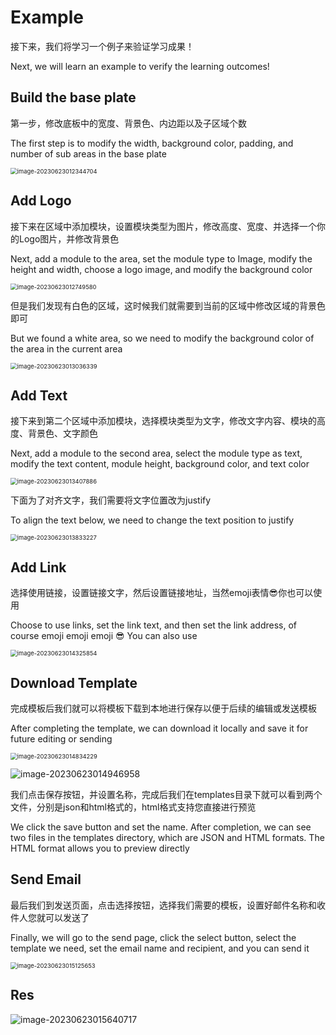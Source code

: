 # Example

接下来，我们将学习一个例子来验证学习成果！

Next, we will learn an example to verify the learning outcomes!

## Build the base plate

第一步，修改底板中的宽度、背景色、内边距以及子区域个数

The first step is to modify the width, background color, padding, and number of sub areas in the base plate

<img src="E:\Rust\try\eStylist\README\Example\imgs\image-20230623012344704.png" alt="image-20230623012344704" style="zoom:67%;" />

## Add Logo

接下来在区域中添加模块，设置模块类型为图片，修改高度、宽度、并选择一个你的Logo图片，并修改背景色

Next, add a module to the area, set the module type to Image, modify the height and width, choose a logo image, and modify the background color

<img src="E:\Rust\try\eStylist\README\Example\imgs\image-20230623012749580.png" alt="image-20230623012749580" style="zoom:67%;" />

但是我们发现有白色的区域，这时候我们就需要到当前的区域中修改区域的背景色即可

But we found a white area, so we need to modify the background color of the area in the current area

<img src="E:\Rust\try\eStylist\README\Example\imgs\image-20230623013036339.png" alt="image-20230623013036339" style="zoom:67%;" />

## Add Text

接下来到第二个区域中添加模块，选择模块类型为文字，修改文字内容、模块的高度、背景色、文字颜色

Next, add a module to the second area, select the module type as text, modify the text content, module height, background color, and text color

<img src="E:\Rust\try\eStylist\README\Example\imgs\image-20230623013407886.png" alt="image-20230623013407886" style="zoom:67%;" />

下面为了对齐文字，我们需要将文字位置改为justify

To align the text below, we need to change the text position to justify

<img src="E:\Rust\try\eStylist\README\Example\imgs\image-20230623013833227.png" alt="image-20230623013833227" style="zoom:67%;" />

## Add Link

选择使用链接，设置链接文字，然后设置链接地址，当然emoji表情😎你也可以使用

Choose to use links, set the link text, and then set the link address, of course emoji emoji emoji 😎 You can also use

<img src="E:\Rust\try\eStylist\README\Example\imgs\image-20230623014325854.png" alt="image-20230623014325854" style="zoom:67%;" />

## Download Template

完成模板后我们就可以将模板下载到本地进行保存以便于后续的编辑或发送模板

After completing the template, we can download it locally and save it for future editing or sending

<img src="E:\Rust\try\eStylist\README\Example\imgs\image-20230623014834229.png" alt="image-20230623014834229" style="zoom:67%;" />

![image-20230623014946958](E:\Rust\try\eStylist\README\Example\imgs\image-20230623014946958.png)

我们点击保存按钮，并设置名称，完成后我们在templates目录下就可以看到两个文件，分别是json和html格式的，html格式支持您直接进行预览

We click the save button and set the name. After completion, we can see two files in the templates directory, which are JSON and HTML formats. The HTML format allows you to preview directly

## Send Email

最后我们到发送页面，点击选择按钮，选择我们需要的模板，设置好邮件名称和收件人您就可以发送了

Finally, we will go to the send page, click the select button, select the template we need, set the email name and recipient, and you can send it

<img src="E:\Rust\try\eStylist\README\Example\imgs\image-20230623015125653.png" alt="image-20230623015125653" style="zoom:67%;" />

## Res

![image-20230623015640717](E:\Rust\try\eStylist\README\Example\imgs\image-20230623015640717.png)